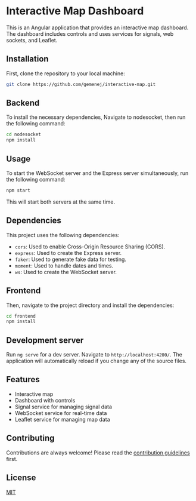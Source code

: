 # Interactive Map Dashboard

This is an Angular application that provides an interactive map dashboard. The dashboard includes controls and uses services for signals, web sockets, and Leaflet.

## Installation 

First, clone the repository to your local machine:

```bash
git clone https://github.com/gemenej/interactive-map.git
```
## Backend 

To install the necessary dependencies, Navigate to nodesocket, then run the following command:

```bash
cd nodesocket
npm install
```
## Usage

To start the WebSocket server and the Express server simultaneously, run the following command:

```bash
npm start
```
This will start both servers at the same time.

## Dependencies

This project uses the following dependencies:

- `cors`: Used to enable Cross-Origin Resource Sharing (CORS).
- `express`: Used to create the Express server.
- `faker`: Used to generate fake data for testing.
- `moment`: Used to handle dates and times.
- `ws`: Used to create the WebSocket server.

## Frontend

Then, navigate to the project directory and install the dependencies:

```bash
cd frontend
npm install
```

## Development server

Run `ng serve` for a dev server. Navigate to `http://localhost:4200/`. The application will automatically reload if you change any of the source files.

## Features

- Interactive map
- Dashboard with controls
- Signal service for managing signal data
- WebSocket service for real-time data
- Leaflet service for managing map data

## Contributing

Contributions are always welcome! Please read the [contribution guidelines](contributing.md) first.

## License

[MIT](https://choosealicense.com/licenses/mit/)

